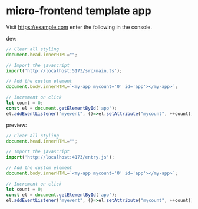 # micro-frontend template app
Visit https://example.com enter the following in the console.

dev:
```javascript
// Clear all styling
document.head.innerHTML="";

// Import the javascript
import('http://localhost:5173/src/main.ts');

// Add the custom element
document.body.innerHTML=`<my-app mycount='0' id='app'></my-app>`;

// Increment on click
let count = 0;
const el = document.getElementById('app');
el.addEventListener("myevent", ()=>el.setAttribute("mycount", ++count));
```

preview:
```javascript
// Clear all styling
document.head.innerHTML="";

// Import the javascript
import('http://localhost:4173/entry.js');

// Add the custom element
document.body.innerHTML=`<my-app mycount='0' id='app'></my-app>`;

// Increment on click
let count = 0;
const el = document.getElementById('app');
el.addEventListener("myevent", ()=>el.setAttribute("mycount", ++count));
```
